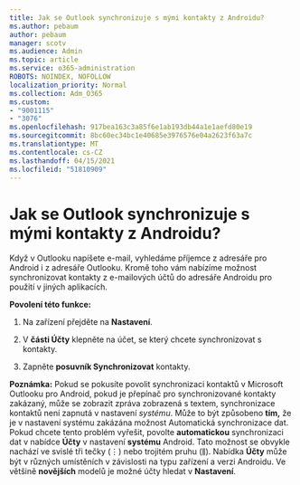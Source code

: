 ```yaml
---
title: Jak se Outlook synchronizuje s mými kontakty z Androidu?
ms.author: pebaum
author: pebaum
manager: scotv
ms.audience: Admin
ms.topic: article
ms.service: o365-administration
ROBOTS: NOINDEX, NOFOLLOW
localization_priority: Normal
ms.collection: Adm_O365
ms.custom:
- "9001115"
- "3076"
ms.openlocfilehash: 917bea163c3a85f6e1ab193db44a1e1aefd80e19
ms.sourcegitcommit: 8bc60ec34bc1e40685e3976576e04a2623f63a7c
ms.translationtype: MT
ms.contentlocale: cs-CZ
ms.lasthandoff: 04/15/2021
ms.locfileid: "51810909"
---
```

# <a name="how-does-outlook-sync-with-my-android-contacts"></a>Jak se Outlook synchronizuje s mými kontakty z Androidu?

Když v Outlooku napíšete e-mail, vyhledáme příjemce z adresáře pro Android i z adresáře Outlooku. Kromě toho vám nabízíme možnost synchronizovat kontakty z e-mailových účtů do adresáře Androidu pro použití v jiných aplikacích. 
 
**Povolení této funkce:**
 
1. Na zařízení přejděte na **Nastavení**.

2. V **části Účty** klepněte na účet, se který chcete synchronizovat s kontakty.

3. Zapněte **posuvník Synchronizovat** kontakty.
 
**Poznámka:** Pokud se pokusíte povolit synchronizaci kontaktů v Microsoft Outlooku pro Android, pokud je přepínač pro synchronizované kontakty zakázaný, může se zobrazit zpráva zobrazená s textem, synchronizace kontaktů není zapnutá v nastavení *systému*.  Může to být způsobeno **tím,** že je v nastavení systému zakázána možnost Automatická synchronizace dat. Pokud chcete tento problém vyřešit, povolte  **automatickou** synchronizaci dat v nabídce  **Účty** v nastavení  **systému** Android. Tato možnost se obvykle nachází ve svislé tři tečky (⋮) nebo trojitém pruhu (⫼). Nabídka  **Účty** může být v různých umístěních v závislosti na typu zařízení a verzi Androidu. Ve většině **novějších** modelů je možné účty hledat v **Nastavení**.
